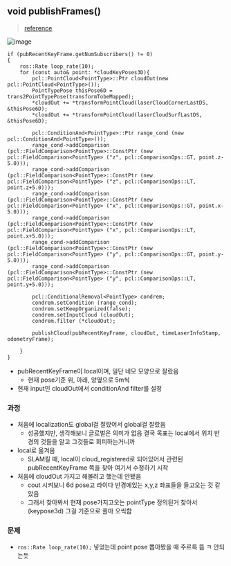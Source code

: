 ## void publishFrames()

> [reference](https://pcl.readthedocs.io/projects/tutorials/en/latest/remove_outliers.html)

![image](https://user-images.githubusercontent.com/108650199/220834680-fee364e9-b027-4fcd-abf1-0a7f18a6e450.png)


```
if (pubRecentKeyFrame.getNumSubscribers() != 0)
{   
    ros::Rate loop_rate(10);
    for (const auto& point: *cloudKeyPoses3D){
        pcl::PointCloud<PointType>::Ptr cloudOut(new pcl::PointCloud<PointType>());
        PointTypePose thisPose6D = trans2PointTypePose(transformTobeMapped);
        *cloudOut += *transformPointCloud(laserCloudCornerLastDS,  &thisPose6D);
        *cloudOut += *transformPointCloud(laserCloudSurfLastDS,    &thisPose6D);

        pcl::ConditionAnd<PointType>::Ptr range_cond (new pcl::ConditionAnd<PointType>());
        range_cond->addComparison (pcl::FieldComparison<PointType>::ConstPtr (new pcl::FieldComparison<PointType> ("z", pcl::ComparisonOps::GT, point.z-5.0)));
        range_cond->addComparison (pcl::FieldComparison<PointType>::ConstPtr (new pcl::FieldComparison<PointType> ("z", pcl::ComparisonOps::LT, point.z+5.0)));
        range_cond->addComparison (pcl::FieldComparison<PointType>::ConstPtr (new pcl::FieldComparison<PointType> ("x", pcl::ComparisonOps::GT, point.x-5.0)));
        range_cond->addComparison (pcl::FieldComparison<PointType>::ConstPtr (new pcl::FieldComparison<PointType> ("x", pcl::ComparisonOps::LT, point.x+5.0)));
        range_cond->addComparison (pcl::FieldComparison<PointType>::ConstPtr (new pcl::FieldComparison<PointType> ("y", pcl::ComparisonOps::GT, point.y-5.0)));
        range_cond->addComparison (pcl::FieldComparison<PointType>::ConstPtr (new pcl::FieldComparison<PointType> ("y", pcl::ComparisonOps::LT, point.y+5.0)));

        pcl::ConditionalRemoval<PointType> condrem;
        condrem.setCondition (range_cond);
        condrem.setKeepOrganized(false);
        condrem.setInputCloud (cloudOut);
        condrem.filter (*cloudOut);
        
        publishCloud(pubRecentKeyFrame, cloudOut, timeLaserInfoStamp, odometryFrame);

    }          
}    
```
- pubRecentKeyFrame이 local이며, 일단 네모 모양으로 잘랐음
  - 현재 pose기준 위, 아래, 양옆으로 5m씩
- 현재 input인 cloudOut에서 conditionAnd filter를 설정

### 과정
- 처음에 localization도 global걸 잘랐어서 global걸 잘랐음
    - 성공했지만, 생각해보니 글로벌은 의미가 없음 결국 목표는 local에서 위치 반경의 것들을 알고 그것들로 회피하는거니까
- local로 옮겨옴
    - SLAM킬 때, local이 cloud_registered로 되어있어서 관련된 pubRecentKeyFrame 쪽을 찾아 여기서 수정하기 시작 
- 처음에 cloudOut 가지고 해볼려고 했는데 안됐음
    - cout 시켜보니 6d pose고 라이다 반경에있는 x,y,z 좌표들을 들고오는 것 같았음
    - 그래서 찾아봐서 현재 pose가지고오는 pointType 정의된거 찾아서 (keypose3d) 그걸 기준으로 플마 오씩함 

### 문제
- ```ros::Rate loop_rate(10);``` 넣었는데 point pose 뽑아봤을 때 주르륵 뜸 ㅋ 안되는듯
